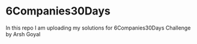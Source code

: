 # 6Companies30Days

In this repo I am uploading my solutions for 6Companies30Days Challenge by Arsh Goyal
